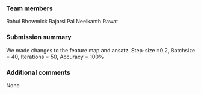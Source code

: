 <!--
Fill out this PR template to complete your HAQS submission!

⚠️ PR titles for the qBraid Open Challenge should be formatted:

[OPEN-CHALLENGE] [team-name]

⚠️ PR titles for the QML Classifier (VQC) Challenge should be formatted:

[VQC-CHALLENGE] [team-name] [date]

-->

### Team members
Rahul Bhowmick
Rajarsi Pal
Neelkanth Rawat
### Submission summary

We made changes to the feature map and ansatz. Step-size =0.2, Batchsize = 40, Iterations = 50, Accuracy = 100%

### Additional comments
None